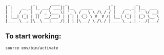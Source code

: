      _          _       ____  _                   _          _         
    | |    __ _| |_ ___/ ___|| |__   _____      _| |    __ _| |__  ___ 
    | |   / _` | __/ _ \___ \| '_ \ / _ \ \ /\ / / |   / _` | '_ \/ __|
    | |__| (_| | ||  __/___) | | | | (_) \ V  V /| |__| (_| | |_) \__ \
    |_____\__,_|\__\___|____/|_| |_|\___/ \_/\_/ |_____\__,_|_.__/|___/


## To start working:

    source env/bin/activate
